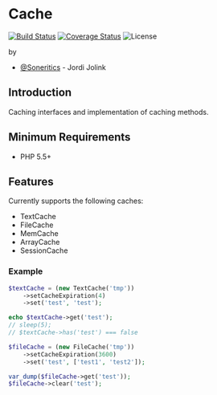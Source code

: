 # Cache #

[![Build Status](https://api.travis-ci.org/Soneritics/Cache.svg?branch=master)](https://travis-ci.org/Soneritics/Cache)
[![Coverage Status](https://coveralls.io/repos/Soneritics/Cache/badge.svg?branch=master)](https://coveralls.io/r/Soneritics/Cache?branch=master)
![License](http://img.shields.io/badge/license-MIT-green.svg)

by
* [@Soneritics](https://github.com/Soneritics) - Jordi Jolink


## Introduction ##
Caching interfaces and implementation of caching methods.

## Minimum Requirements ##

- PHP 5.5+

## Features ##

Currently supports the following caches:
- TextCache
- FileCache
- MemCache
- ArrayCache
- SessionCache

### Example ###

```php
$textCache = (new TextCache('tmp'))
    ->setCacheExpiration(4)
    ->set('test', 'test');

echo $textCache->get('test');
// sleep(5);
// $textCache->has('test') === false

$fileCache = (new FileCache('tmp'))
    ->setCacheExpiration(3600)
    ->set('test', ['test1', 'test2']);

var_dump($fileCache->get('test'));
$fileCache->clear('test');
